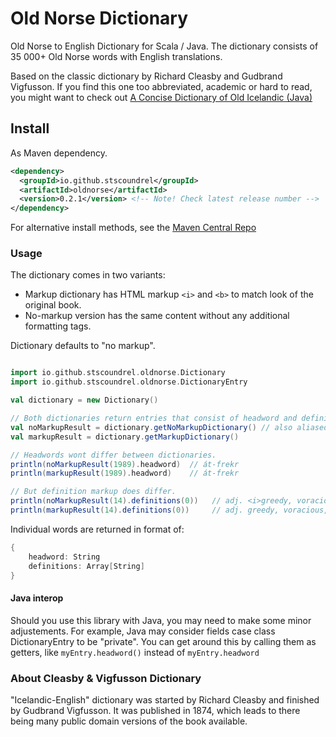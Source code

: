 # Old Norse Dictionary

Old Norse to English Dictionary for Scala / Java. The dictionary consists of 35 000+ Old Norse words with English translations.

Based on the classic dictionary by Richard Cleasby and Gudbrand Vigfusson. If you find this one too abbreviated, academic or hard to read, you might want to check out [A Concise Dictionary of Old Icelandic (Java)](https://github.com/stscoundrel/old-icelandic-dictionary-java)


## Install

As Maven dependency.

```xml
<dependency>
  <groupId>io.github.stscoundrel</groupId>
  <artifactId>oldnorse</artifactId>
  <version>0.2.1</version> <!-- Note! Check latest release number -->
</dependency>
```

For alternative install methods, see the [Maven Central Repo](https://search.maven.org/artifact/io.github.stscoundrel/oldnorse)

### Usage

The dictionary comes in two variants:
- Markup dictionary has HTML markup `<i>` and `<b>` to match look of the original book.
- No-markup version has the same content without any additional formatting tags.

Dictionary defaults to "no markup".

```scala

import io.github.stscoundrel.oldnorse.Dictionary
import io.github.stscoundrel.oldnorse.DictionaryEntry

val dictionary = new Dictionary()

// Both dictionaries return entries that consist of headword and definitions list.
val noMarkupResult = dictionary.getNoMarkupDictionary() // also aliased as getDictionary()
val markupResult = dictionary.getMarkupDictionary()

// Headwords wont differ between dictionaries.
println(noMarkupResult(1989).headword)  // át-frekr
println(markupResult(1989).headword)    // át-frekr

// But definition markup does differ.
println(noMarkupResult(14).definitions(0))   // adj. <i>greedy, voracious,</i> Hkv. 2. 41.
println(markupResult(14).definitions(0))     // adj. greedy, voracious, Hkv. 2. 41.

```

Individual words are returned in format of:

```scala
{
    headword: String
    definitions: Array[String]
}
```


#### Java interop

Should you use this library with Java, you may need to make some minor adjustements. For example, Java may consider fields case class DictionaryEntry to be "private". You can get around this by calling them as getters, like `myEntry.headword()` instead of `myEntry.headword`


### About Cleasby & Vigfusson Dictionary

"Icelandic-English" dictionary was started by Richard Cleasby and finished by Gudbrand Vigfusson. It was published in 1874, which leads to there being many public domain versions of the book available.
